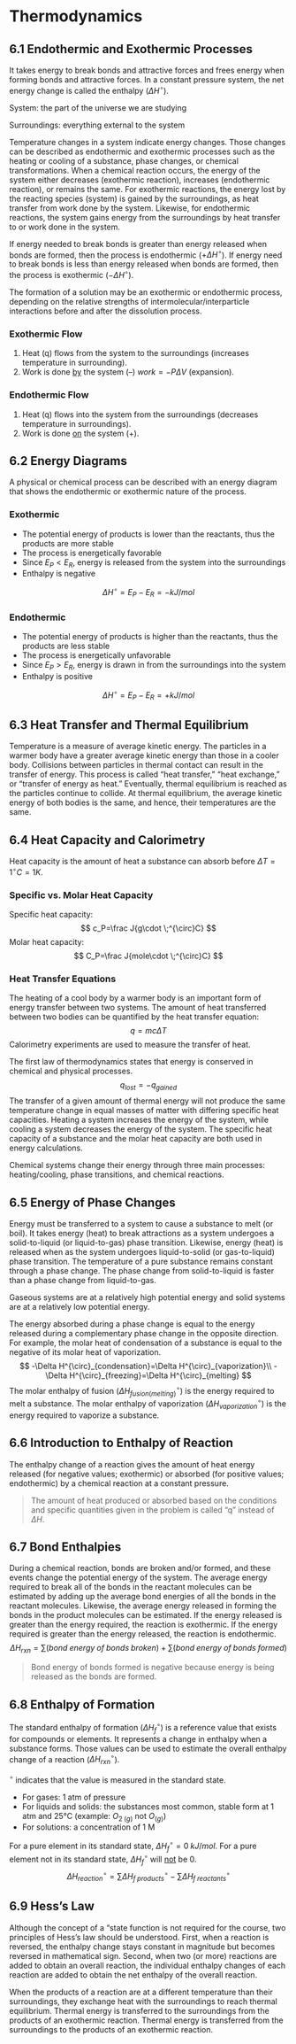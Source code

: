 # Thermodynamics

## 6.1 Endothermic and Exothermic Processes

It takes energy to break bonds and attractive forces and frees energy when forming bonds and attractive forces. In a constant pressure system, the net energy change is called the enthalpy ($\Delta H^{\circ}$).

System: the part of the universe we are studying

Surroundings: everything external to the system

Temperature changes in a system indicate energy changes. Those changes can be described as endothermic and exothermic processes such as the heating or cooling of a substance, phase changes, or chemical transformations. 
When a chemical reaction occurs, the energy of the system either decreases (exothermic reaction), increases (endothermic reaction), or remains the same. For exothermic reactions, the energy lost by the reacting species (system) is gained by the surroundings, as heat transfer from work done by the system. Likewise, for endothermic reactions, the system gains energy from the surroundings by heat transfer to or work done in the system. 

If energy needed to break bonds is greater than energy released when bonds are formed, then the process is endothermic ($+\Delta H^{\circ}$). If energy need to break bonds is less than energy released when bonds are formed, then the process is exothermic ($-\Delta H^{\circ}$).

The formation of a solution may be an exothermic or endothermic process, depending on the relative strengths of intermolecular/interparticle interactions before and after the dissolution process.

### Exothermic Flow

1. Heat (q) flows from the system to the surroundings (increases temperature in surrounding).
2. Work is done <u>by</u> the system (–) $work=-P\Delta V$ (expansion).

### Endothermic Flow

1. Heat (q) flows into the system from the surroundings (decreases temperature in surroundings).
2. Work is done <u>on</u> the system (+).

## 6.2 Energy Diagrams
A physical or chemical process can be described with an energy diagram that shows the endothermic or exothermic nature of the process.

### Exothermic

- The potential energy of products is lower than the reactants, thus the products are more stable
- The process is energetically favorable
- Since $E_P<E_R$, energy is released from the system into the surroundings
- Enthalpy is negative

$$
\Delta H^{\circ}=E_P-E_R=-kJ/mol
$$

### Endothermic

- The potential energy of products is higher than the reactants, thus the products are less stable
- The process is energetically unfavorable
- Since $E_P>E_R$, energy is drawn in from the surroundings into the system
-  Enthalpy is positive

$$
\Delta H^{\circ}=E_P-E_R=+kJ/mol
$$

## 6.3 Heat Transfer and Thermal Equilibrium
Temperature is a measure of average kinetic energy. The particles in a warmer body have a greater average kinetic energy than those in a cooler body. Collisions between particles in thermal contact can result in the transfer of energy. This process is called “heat transfer,” “heat exchange,” or “transfer of energy as heat.” Eventually, thermal equilibrium is reached as the particles continue to collide. At thermal equilibrium, the average kinetic energy of both bodies is the same, and hence, their temperatures are the same.

## 6.4 Heat Capacity and Calorimetry
Heat capacity is the amount of heat a substance can absorb before $\Delta T=1^{\circ}C=1K$.

### Specific vs. Molar Heat Capacity

Specific heat capacity: 
$$
c_P=\frac J{g\cdot \;^{\circ}C}
$$
Molar heat capacity:
$$
C_P=\frac J{mole\cdot \;^{\circ}C}
$$

### Heat Transfer Equations

The heating of a cool body by a warmer body is an important form of energy transfer between two systems. The amount of heat transferred between two bodies can be quantified by the heat transfer equation: 
$$
q=mc\Delta T
$$
Calorimetry experiments are used to measure the transfer of heat. 

The first law of thermodynamics states that energy is conserved in chemical and physical processes. 
$$
q_{lost}=-q_{gained}
$$
The transfer of a given amount of thermal energy will not produce the same temperature change in equal masses of matter with differing specific heat capacities. Heating a system increases the energy of the system, while cooling a system decreases the energy of the system. The specific heat capacity of a substance and the molar heat capacity are both used in energy calculations.

Chemical systems change their energy through three main processes: heating/cooling, phase transitions, and chemical reactions.

## 6.5 Energy of Phase Changes
Energy must be transferred to a system to cause a substance to melt (or boil). It takes energy (heat) to break attractions as a system undergoes a solid-to-liquid (or liquid-to-gas) phase transition. Likewise, energy (heat) is released when as the system undergoes liquid-to-solid (or gas-to-liquid) phase transition. The temperature of a pure substance remains constant through a phase change. The phase change from solid-to-liquid is faster than a phase change from liquid-to-gas.

Gaseous systems are at a relatively high potential energy and solid systems are at a relatively low potential energy.

The energy absorbed during a phase change is equal to the energy released during a complementary phase change in the opposite direction. For example, the molar heat of condensation of a substance is equal to the negative of its molar heat of vaporization.
$$
-\Delta H^{\circ}_{condensation}=\Delta H^{\circ}_{vaporization}\\
-\Delta H^{\circ}_{freezing}=\Delta H^{\circ}_{melting}
$$
The molar enthalpy of fusion ($\Delta H^{\circ}_{fusion(melting)}$) is the energy required to melt a substance. The molar enthalpy of vaporization ($\Delta H^{\circ}_{vaporization}$) is the energy required to vaporize a substance.

## 6.6 Introduction to Enthalpy of Reaction
The enthalpy change of a reaction gives the amount of heat energy released (for negative values; exothermic) or absorbed (for positive values; endothermic) by a chemical reaction at a constant pressure.

> The amount of heat produced or absorbed based on the conditions and specific quantities given in the problem is called “q” instead of $\Delta H$.

## 6.7 Bond Enthalpies
During a chemical reaction, bonds are broken and/or formed, and these events change the potential energy of the system. The average energy required to break all of the bonds in the reactant molecules can be estimated by adding up the average bond energies of all the bonds in the reactant molecules. Likewise, the average energy released in forming the bonds in the product molecules can be estimated. If the energy released is greater than the energy required, the reaction is exothermic. If the energy required is greater than the energy released, the reaction is endothermic. 
$$
\Delta H_{rxn}=\sum (bond\;energy\;of\;bonds\;broken)+\sum(bond\;energy\;of\;bonds\;formed)
$$

> Bond energy of bonds formed is negative because energy is being released as the bonds are formed.

## 6.8 Enthalpy of Formation

The standard enthalpy of formation ($\Delta H^{\circ}_f$) is a reference value that exists for compounds or elements. It represents a change in enthalpy when a substance forms. Those values can be used to estimate the overall enthalpy change of a reaction ($\Delta H_{rxn}^{\circ}$).

$^{\circ}$ indicates that the value is measured in the standard state. 

- For gases: 1 atm of pressure
- For liquids and solids: the substances most common, stable form at 1 atm and 25°C (example: $O_{2\;(g)}$ not $O_{(g)}$)
- For solutions: a concentration of 1 M

For a pure element in its standard state, $\Delta H^{\circ}_f=0\;kJ/mol$. For a pure element not in its standard state, $\Delta H_f^{\circ}$ will <u>not</u> be 0.
$$
\Delta H^{\circ}_{reaction}=\sum\Delta H_{f\;products}^{\circ}-\sum\Delta H_{f\;reactants}^{\circ}
$$

## 6.9 Hess’s Law
Although the concept of a “state function is not required for the course, two principles of Hess’s law should be understood. First, when a reaction is reversed, the enthalpy change stays constant in magnitude but becomes reversed in mathematical sign. Second, when two (or more) reactions are added to obtain an overall reaction, the individual enthalpy changes of each reaction are added to obtain the net enthalpy of the overall reaction.

When the products of a reaction are at a different temperature than their surroundings, they exchange heat with the surroundings to reach thermal equilibrium. Thermal energy is transferred to the surroundings from the products of an exothermic reaction. Thermal energy is transferred from the surroundings to the products of an exothermic reaction. 